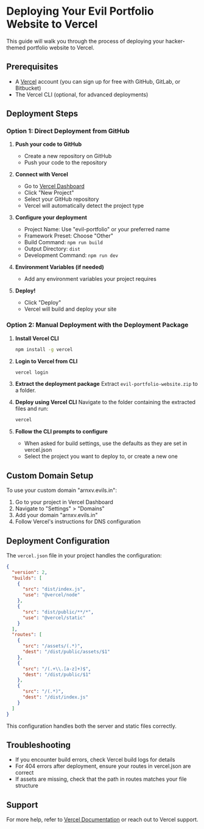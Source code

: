 # Deploying Your Evil Portfolio Website to Vercel

This guide will walk you through the process of deploying your hacker-themed portfolio website to Vercel.

## Prerequisites

- A [Vercel](https://vercel.com) account (you can sign up for free with GitHub, GitLab, or Bitbucket)
- The Vercel CLI (optional, for advanced deployments)

## Deployment Steps

### Option 1: Direct Deployment from GitHub

1. **Push your code to GitHub**
   - Create a new repository on GitHub
   - Push your code to the repository

2. **Connect with Vercel**
   - Go to [Vercel Dashboard](https://vercel.com/dashboard)
   - Click "New Project"
   - Select your GitHub repository
   - Vercel will automatically detect the project type

3. **Configure your deployment**
   - Project Name: Use "evil-portfolio" or your preferred name
   - Framework Preset: Choose "Other" 
   - Build Command: `npm run build`
   - Output Directory: `dist`
   - Development Command: `npm run dev`

4. **Environment Variables (if needed)**
   - Add any environment variables your project requires

5. **Deploy!**
   - Click "Deploy"
   - Vercel will build and deploy your site

### Option 2: Manual Deployment with the Deployment Package

1. **Install Vercel CLI**
   ```bash
   npm install -g vercel
   ```

2. **Login to Vercel from CLI**
   ```bash
   vercel login
   ```

3. **Extract the deployment package**
   Extract `evil-portfolio-website.zip` to a folder.

4. **Deploy using Vercel CLI**
   Navigate to the folder containing the extracted files and run:
   ```bash
   vercel
   ```
   
5. **Follow the CLI prompts to configure**
   - When asked for build settings, use the defaults as they are set in vercel.json
   - Select the project you want to deploy to, or create a new one

## Custom Domain Setup

To use your custom domain "arnxv.evils.in":

1. Go to your project in Vercel Dashboard
2. Navigate to "Settings" > "Domains"
3. Add your domain "arnxv.evils.in"
4. Follow Vercel's instructions for DNS configuration

## Deployment Configuration

The `vercel.json` file in your project handles the configuration:

```json
{
  "version": 2,
  "builds": [
    {
      "src": "dist/index.js",
      "use": "@vercel/node"
    },
    {
      "src": "dist/public/**/*",
      "use": "@vercel/static"
    }
  ],
  "routes": [
    {
      "src": "/assets/(.*)",
      "dest": "/dist/public/assets/$1"
    },
    {
      "src": "/(.+\\.[a-z]+)$",
      "dest": "/dist/public/$1"
    },
    {
      "src": "/(.*)",
      "dest": "/dist/index.js"
    }
  ]
}
```

This configuration handles both the server and static files correctly.

## Troubleshooting

- If you encounter build errors, check Vercel build logs for details
- For 404 errors after deployment, ensure your routes in vercel.json are correct
- If assets are missing, check that the path in routes matches your file structure

## Support

For more help, refer to [Vercel Documentation](https://vercel.com/docs) or reach out to Vercel support.